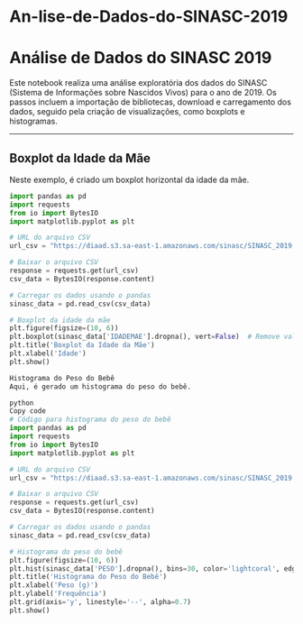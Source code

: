 # An-lise-de-Dados-do-SINASC-2019
# Análise de Dados do SINASC 2019

Este notebook realiza uma análise exploratória dos dados do SINASC (Sistema de Informações sobre Nascidos Vivos) para o ano de 2019. Os passos incluem a importação de bibliotecas, download e carregamento dos dados, seguido pela criação de visualizações, como boxplots e histogramas.

---

## Boxplot da Idade da Mãe

Neste exemplo, é criado um boxplot horizontal da idade da mãe.

```python
import pandas as pd
import requests
from io import BytesIO
import matplotlib.pyplot as plt

# URL do arquivo CSV
url_csv = "https://diaad.s3.sa-east-1.amazonaws.com/sinasc/SINASC_2019.csv"

# Baixar o arquivo CSV
response = requests.get(url_csv)
csv_data = BytesIO(response.content)

# Carregar os dados usando o pandas
sinasc_data = pd.read_csv(csv_data)

# Boxplot da idade da mãe
plt.figure(figsize=(10, 6))
plt.boxplot(sinasc_data['IDADEMAE'].dropna(), vert=False)  # Remove valores NaN
plt.title('Boxplot da Idade da Mãe')
plt.xlabel('Idade')
plt.show()

Histograma do Peso do Bebê
Aqui, é gerado um histograma do peso do bebê.

python
Copy code
# Código para histograma do peso do bebê
import pandas as pd
import requests
from io import BytesIO
import matplotlib.pyplot as plt

# URL do arquivo CSV
url_csv = "https://diaad.s3.sa-east-1.amazonaws.com/sinasc/SINASC_2019.csv"

# Baixar o arquivo CSV
response = requests.get(url_csv)
csv_data = BytesIO(response.content)

# Carregar os dados usando o pandas
sinasc_data = pd.read_csv(csv_data)

# Histograma do peso do bebê
plt.figure(figsize=(10, 6))
plt.hist(sinasc_data['PESO'].dropna(), bins=30, color='lightcoral', edgecolor='black')
plt.title('Histograma do Peso do Bebê')
plt.xlabel('Peso (g)')
plt.ylabel('Frequência')
plt.grid(axis='y', linestyle='--', alpha=0.7)
plt.show()
